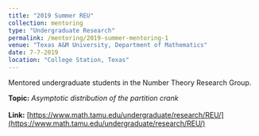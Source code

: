 ```yaml
---
title: "2019 Summer REU"
collection: mentoring
type: "Undergraduate Research"
permalink: /mentoring/2019-summer-mentoring-1
venue: "Texas A&M University, Department of Mathematics"
date: 7-7-2019
location: "College Station, Texas"
---
```


Mentored undergraduate students in the Number Theory Research Group.

**Topic:** *Asymptotic distribution of the partition crank* <br><br>
**Link:** [https://www.math.tamu.edu/undergraduate/research/REU/](https://www.math.tamu.edu/undergraduate/research/REU/)

<!--
Heading 1
======

Heading 2
======

Heading 3
======
-->

